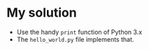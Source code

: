 # My solution
- Use the handy `print` function of Python 3.x
- The `hello_world.py` file implements that.
